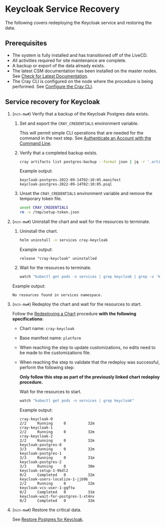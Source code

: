# Keycloak Service Recovery

The following covers redeploying the Keycloak service and restoring the data.

## Prerequisites

- The system is fully installed and has transitioned off of the LiveCD.
- All activities required for site maintenance are complete.
- A backup or export of the data already exists.
- The latest CSM documentation has been installed on the master nodes. See [Check for Latest Documentation](../../update_product_stream/README.md#check-for-latest-documentation).
- The Cray CLI is configured on the node where the procedure is being performed. See [Configure the Cray CLI](../configure_cray_cli.md).

## Service recovery for Keycloak

1. (`ncn-mw#`) Verify that a backup of the Keycloak Postgres data exists.

   1. Set and export the `CRAY_CREDENTIALS` environment variable.

      This will permit simple CLI operations that are needed for the command in the next step.
      See [Authenticate an Account with the Command Line](Authenticate_an_Account_with_the_Command_Line.md).

   1. Verify that a completed backup exists.

      ```bash
      cray artifacts list postgres-backup --format json | jq -r '.artifacts[].Key | select(contains("keycloak"))'
      ```

      Example output:

      ```text
      keycloak-postgres-2022-09-14T02:10:05.manifest
      keycloak-postgres-2022-09-14T02:10:05.psql
      ```

   1. Unset the `CRAY_CREDENTIALS` environment variable and remove the temporary token file.

      ```bash
      unset CRAY_CREDENTIALS
      rm -v /tmp/setup-token.json
      ```

1. (`ncn-mw#`) Uninstall the chart and wait for the resources to terminate.

   1. Uninstall the chart.

      ```bash
      helm uninstall -n services cray-keycloak
      ```

      Example output:

      ```text
      release "cray-keycloak" uninstalled
      ```

   1. Wait for the resources to terminate.

      ```bash
      watch "kubectl get pods -n services | grep keycloak | grep -v 'keycloak-users-localize\|keycloak-vcs-user'"
      ```

     Example output:

      ```text
      No resources found in services namespace.
      ```

1. (`ncn-mw#`) Redeploy the chart and wait for the resources to start.

    Follow the [Redeploying a Chart](../CSM_product_management/Redeploying_a_Chart.md) procedure **with the following specifications**:

    - Chart name: `cray-keycloak`
    - Base manifest name: `platform`
    - When reaching the step to update customizations, no edits need to be made to the customizations file.
    - When reaching the step to validate that the redeploy was successful, perform the following step:

        **Only follow this step as part of the previously linked chart redeploy procedure.**

        Wait for the resources to start.

        ```bash
        watch "kubectl get pods -n services | grep keycloak"
        ```

        Example output:

        ```text
        cray-keycloak-0                                                   2/2     Running     0          32m
        cray-keycloak-1                                                   2/2     Running     0          32m
        cray-keycloak-2                                                   2/2     Running     0          32m
        keycloak-postgres-0                                               3/3     Running     0          32m
        keycloak-postgres-1                                               3/3     Running     0          31m
        keycloak-postgres-2                                               3/3     Running     0          30m
        keycloak-setup-1-9kdl2                                            0/2     Completed   0          32m
        keycloak-users-localize-1-jjb9b                                   2/2     Running     0          32m
        keycloak-vcs-user-1-gqftw                                         0/2     Completed   0          31m
        keycloak-wait-for-postgres-1-xt4nv                                0/2     Completed   0          32m
        ```

1. (`ncn-mw#`) Restore the critical data.

   See [Restore Postgres for Keycloak](../kubernetes/Restore_Postgres.md#restore-postgres-for-keycloak).
